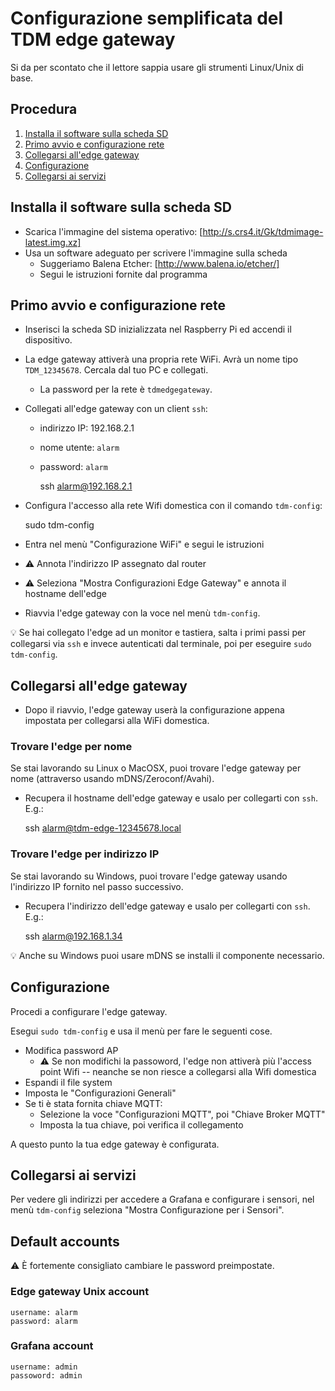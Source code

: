 

# Configurazione semplificata del TDM edge gateway

Si da per scontato che il lettore sappia usare gli strumenti Linux/Unix di base.

## Procedura

1. [Installa il software sulla scheda SD](#installa-il-software-sulla-scheda-sd)
2. [Primo avvio e configurazione rete](#primo-avvio-e-configurazione-rete)
3. [Collegarsi all'edge gateway](#collegarsi-alledge-gateway)
4. [Configurazione](#configurazione)
5. [Collegarsi ai servizi](#collegarsi-ai-servizi)


## Installa il software sulla scheda SD


* Scarica l'immagine del sistema operativo: [http://s.crs4.it/Gk/tdmimage-latest.img.xz]
* Usa un software adeguato per scrivere l'immagine sulla scheda
  * Suggeriamo Balena Etcher: [http://www.balena.io/etcher/]
  * Segui le istruzioni fornite dal programma


## Primo avvio e configurazione rete


* Inserisci la scheda SD inizializzata nel Raspberry Pi ed accendi il dispositivo.
* La edge gateway attiverà una propria rete WiFi.  Avrà un nome tipo `TDM_12345678`.
  Cercala dal tuo PC e collegati.
  * La password per la rete è `tdmedgegateway`.
* Collegati all'edge gateway con un client `ssh`:
  * indirizzo IP: 192.168.2.1
  * nome utente: `alarm`
  * password:    `alarm`

    ssh alarm@192.168.2.1

* Configura l'accesso alla rete Wifi domestica con il comando `tdm-config`:

    sudo tdm-config
* Entra nel menù "Configurazione WiFi" e segui le istruzioni
* :warning: Annota l'indirizzo IP assegnato dal router
* :warning: Seleziona "Mostra Configurazioni Edge Gateway" e annota il hostname dell'edge
* Riavvia l'edge gateway con la voce nel menù `tdm-config`.


:bulb: Se hai collegato l'edge ad un monitor e tastiera, salta i primi passi per
collegarsi via `ssh` e invece autenticati dal terminale, poi per eseguire `sudo
tdm-config`.

## Collegarsi all'edge gateway

* Dopo il riavvio, l'edge gateway userà la configurazione appena impostata per
  collegarsi alla WiFi domestica.

### Trovare l'edge per nome

Se stai lavorando su Linux o MacOSX, puoi trovare l'edge gateway per nome
(attraverso usando mDNS/Zeroconf/Avahi).

* Recupera il hostname dell'edge gateway e usalo per collegarti con `ssh`. E.g.:

    ssh alarm@tdm-edge-12345678.local

### Trovare l'edge per indirizzo IP

Se stai lavorando su Windows, puoi trovare l'edge gateway usando l'indirizzo IP
fornito nel passo successivo.

* Recupera l'indirizzo dell'edge gateway e usalo per collegarti con `ssh`. E.g.:

    ssh alarm@192.168.1.34

:bulb: Anche su Windows puoi usare mDNS se installi il componente necessario.


## Configurazione

Procedi a configurare l'edge gateway.

Esegui `sudo tdm-config` e usa il menù per fare le seguenti cose.

* Modifica password AP
  * :warning: Se non modifichi la passoword, l'edge non attiverà più l'access
    point Wifi -- neanche se non riesce a collegarsi alla Wifi domestica
* Espandi il file system
* Imposta le "Configurazioni Generali"
* Se ti è stata fornita chiave MQTT:
  * Selezione la voce "Configurazioni MQTT", poi "Chiave Broker MQTT"
  * Imposta la tua chiave, poi verifica il collegamento

A questo punto la tua edge gateway è configurata.

## Collegarsi ai servizi

Per vedere gli indirizzi per accedere a Grafana e configurare i sensori, nel
menù `tdm-config` seleziona "Mostra Configurazione per i Sensori".


## Default accounts

:warning: È fortemente consigliato cambiare le password preimpostate.

### Edge gateway Unix account

    username: alarm
    password: alarm

### Grafana account

    username: admin
    passoword: admin


